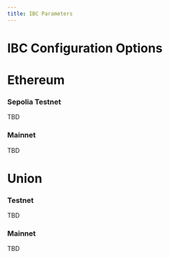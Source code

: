 ```yaml
---
title: IBC Parameters
---
```


# IBC Configuration Options

# Ethereum

### Sepolia Testnet

TBD

### Mainnet

TBD

# Union

### Testnet

TBD

### Mainnet

TBD
